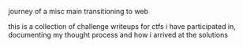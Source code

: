 journey of a misc main transitioning to web  
  
this is a collection of challenge writeups for ctfs i have participated in, documenting my thought process and how i arrived at the solutions
